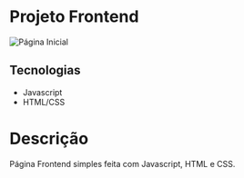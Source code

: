 # Projeto Frontend

![Página Inicial](https://github.com/kenjiThiago/desafioExplorerIntensivao/blob/main/imagens/PaginaInicial.png)

## Tecnologias
- Javascript
- HTML/CSS

# Descrição

Página Frontend simples feita com Javascript, HTML e CSS.
